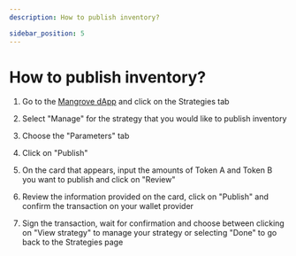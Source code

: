 ```yaml
---
description: How to publish inventory?

sidebar_position: 5
---
```



# How to publish inventory?


1. Go to the [Mangrove dApp](https://app.mangrove.exchange/) and click on the Strategies tab

2. Select "Manage" for the strategy that you would like to publish inventory

3. Choose the "Parameters" tab

4. Click on "Publish"

5. On the card that appears, input the amounts of Token A and Token B you want to publish and click on "Review"

6. Review the information provided on the card, click on "Publish" and confirm the transaction on your wallet provider

7. Sign the transaction, wait for confirmation and choose between clicking on "View strategy" to manage your strategy or selecting "Done" to go back to the Strategies page